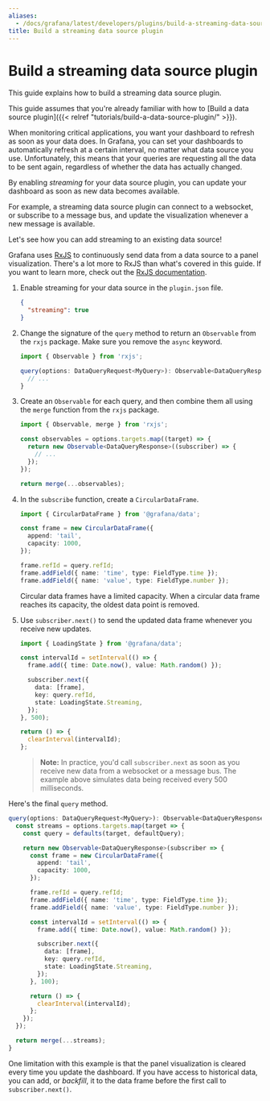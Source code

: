 ```yaml
---
aliases:
  - /docs/grafana/latest/developers/plugins/build-a-streaming-data-source-plugin/
title: Build a streaming data source plugin
---
```


# Build a streaming data source plugin

This guide explains how to build a streaming data source plugin.

This guide assumes that you're already familiar with how to [Build a data source plugin]({{< relref "tutorials/build-a-data-source-plugin/" >}}).

When monitoring critical applications, you want your dashboard to refresh as soon as your data does. In Grafana, you can set your dashboards to automatically refresh at a certain interval, no matter what data source you use. Unfortunately, this means that your queries are requesting all the data to be sent again, regardless of whether the data has actually changed.

By enabling _streaming_ for your data source plugin, you can update your dashboard as soon as new data becomes available.

For example, a streaming data source plugin can connect to a websocket, or subscribe to a message bus, and update the visualization whenever a new message is available.

Let's see how you can add streaming to an existing data source!

Grafana uses [RxJS](https://rxjs.dev/) to continuously send data from a data source to a panel visualization. There's a lot more to RxJS than what's covered in this guide. If you want to learn more, check out the [RxJS documentation](https://rxjs.dev/guide/overview).

1. Enable streaming for your data source in the `plugin.json` file.

   ```json
   {
     "streaming": true
   }
   ```

1. Change the signature of the `query` method to return an `Observable` from the `rxjs` package. Make sure you remove the `async` keyword.

   ```ts
   import { Observable } from 'rxjs';
   ```

   ```ts
   query(options: DataQueryRequest<MyQuery>): Observable<DataQueryResponse> {
     // ...
   }
   ```

1. Create an `Observable` for each query, and then combine them all using the `merge` function from the `rxjs` package.

   ```ts
   import { Observable, merge } from 'rxjs';
   ```

   ```ts
   const observables = options.targets.map((target) => {
     return new Observable<DataQueryResponse>((subscriber) => {
       // ...
     });
   });

   return merge(...observables);
   ```

1. In the `subscribe` function, create a `CircularDataFrame`.

   ```ts
   import { CircularDataFrame } from '@grafana/data';
   ```

   ```ts
   const frame = new CircularDataFrame({
     append: 'tail',
     capacity: 1000,
   });

   frame.refId = query.refId;
   frame.addField({ name: 'time', type: FieldType.time });
   frame.addField({ name: 'value', type: FieldType.number });
   ```

   Circular data frames have a limited capacity. When a circular data frame reaches its capacity, the oldest data point is removed.

1. Use `subscriber.next()` to send the updated data frame whenever you receive new updates.

   ```ts
   import { LoadingState } from '@grafana/data';
   ```

   ```ts
   const intervalId = setInterval(() => {
     frame.add({ time: Date.now(), value: Math.random() });

     subscriber.next({
       data: [frame],
       key: query.refId,
       state: LoadingState.Streaming,
     });
   }, 500);

   return () => {
     clearInterval(intervalId);
   };
   ```

   > **Note:** In practice, you'd call `subscriber.next` as soon as you receive new data from a websocket or a message bus. The example above simulates data being received every 500 milliseconds.

Here's the final `query` method.

```ts
query(options: DataQueryRequest<MyQuery>): Observable<DataQueryResponse> {
  const streams = options.targets.map(target => {
    const query = defaults(target, defaultQuery);

    return new Observable<DataQueryResponse>(subscriber => {
      const frame = new CircularDataFrame({
        append: 'tail',
        capacity: 1000,
      });

      frame.refId = query.refId;
      frame.addField({ name: 'time', type: FieldType.time });
      frame.addField({ name: 'value', type: FieldType.number });

      const intervalId = setInterval(() => {
        frame.add({ time: Date.now(), value: Math.random() });

        subscriber.next({
          data: [frame],
          key: query.refId,
          state: LoadingState.Streaming,
        });
      }, 100);

      return () => {
        clearInterval(intervalId);
      };
    });
  });

  return merge(...streams);
}
```

One limitation with this example is that the panel visualization is cleared every time you update the dashboard. If you have access to historical data, you can add, or _backfill_, it to the data frame before the first call to `subscriber.next()`.
